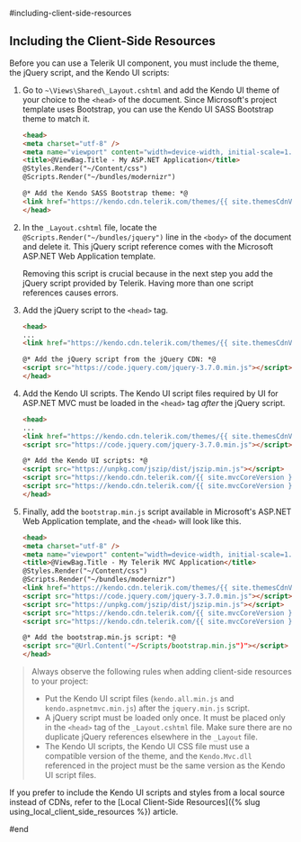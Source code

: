 #including-client-side-resources

## Including the Client-Side Resources

Before you can use a Telerik UI component, you must include the theme, the jQuery script, and the Kendo UI scripts:

1. Go to `~\Views\Shared\_Layout.cshtml` and add the Kendo UI theme of your choice to the `<head>` of the document. Since Microsoft's project template uses Bootstrap, you can use the Kendo UI SASS Bootstrap theme to match it.

	```HTML
	<head>
	<meta charset="utf-8" />
	<meta name="viewport" content="width=device-width, initial-scale=1.0">
	<title>@ViewBag.Title - My ASP.NET Application</title>
	@Styles.Render("~/Content/css")
	@Scripts.Render("~/bundles/modernizr")

	@* Add the Kendo SASS Bootstrap theme: *@
	<link href="https://kendo.cdn.telerik.com/themes/{{ site.themesCdnVersion }}/bootstrap/bootstrap-main.css" rel="stylesheet" type="text/css" />
	</head>
	```

1. In the `_Layout.cshtml` file, locate the `@Scripts.Render("~/bundles/jquery")` line in the `<body>` of the document and delete it. This jQuery script reference comes with the Microsoft ASP.NET Web Application template. 

	Removing this script is crucial because in the next step you add the jQuery script provided by Telerik. Having more than one script references causes errors.  

1. Add the jQuery script to the `<head>` tag.

	```HTML
	<head>
	...
	<link href="https://kendo.cdn.telerik.com/themes/{{ site.themesCdnVersion }}/bootstrap/bootstrap-main.css" rel="stylesheet" type="text/css" />
	
	@* Add the jQuery script from the jQuery CDN: *@
	<script src="https://code.jquery.com/jquery-3.7.0.min.js"></script>
	</head>
	```
1. Add the Kendo UI scripts. The Kendo UI script files required by UI for ASP.NET MVC must be loaded in the `<head>` tag *after* the jQuery script.

	```HTML
	<head>
	...
	<link href="https://kendo.cdn.telerik.com/themes/{{ site.themesCdnVersion }}/bootstrap/bootstrap-main.css" rel="stylesheet" type="text/css" />
	<script src="https://code.jquery.com/jquery-3.7.0.min.js"></script>

	@* Add the Kendo UI scripts: *@
	<script src="https://unpkg.com/jszip/dist/jszip.min.js"></script>
	<script src="https://kendo.cdn.telerik.com/{{ site.mvcCoreVersion }}/js/kendo.all.min.js"></script>
	<script src="https://kendo.cdn.telerik.com/{{ site.mvcCoreVersion }}/js/kendo.aspnetmvc.min.js"></script>
	</head>
	```
1. Finally, add the `bootstrap.min.js` script available in Microsoft's ASP.NET Web Application template, and the `<head>` will look like this.

	```HTML
	<head>
	<meta charset="utf-8" />
	<meta name="viewport" content="width=device-width, initial-scale=1.0">
	<title>@ViewBag.Title - My Telerik MVC Application</title>
	@Styles.Render("~/Content/css")
	@Scripts.Render("~/bundles/modernizr")
	<link href="https://kendo.cdn.telerik.com/themes/{{ site.themesCdnVersion }}/bootstrap/bootstrap-main.css" rel="stylesheet" type="text/css" />
	<script src="https://code.jquery.com/jquery-3.7.0.min.js"></script>
	<script src="https://unpkg.com/jszip/dist/jszip.min.js"></script>
	<script src="https://kendo.cdn.telerik.com/{{ site.mvcCoreVersion }}/js/kendo.all.min.js"></script>
	<script src="https://kendo.cdn.telerik.com/{{ site.mvcCoreVersion }}/js/kendo.aspnetmvc.min.js"></script>
	
	@* Add the bootstrap.min.js script: *@
	<script src="@Url.Content("~/Scripts/bootstrap.min.js")"></script>
	</head>
	```
>Always observe the following rules when adding client-side resources to your project:
> * Put the Kendo UI script files (`kendo.all.min.js` and `kendo.aspnetmvc.min.js`) after the `jquery.min.js` script.
> * A jQuery script must be loaded only once. It must be placed only in the `<head>` tag of the `_Layout.cshtml` file. Make sure there are no duplicate jQuery references elsewhere in the `_Layout` file.
> * The Kendo UI scripts, the Kendo UI CSS file must use a compatible version of the theme, and the `Kendo.Mvc.dll` referenced in the project must be the same version as the Kendo UI script files.

If you prefer to include the Kendo UI scripts and styles from a local source instead of CDNs, refer to the [Local Client-Side Resources]({% slug using_local_client_side_resources %}) article.

#end